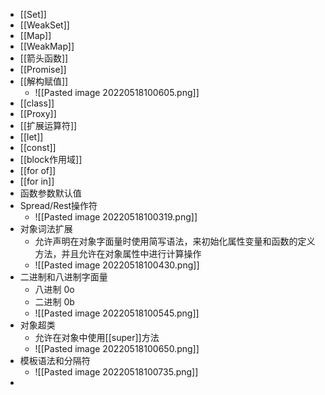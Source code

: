 - [[Set]]
- [[WeakSet]]
- [[Map]]
- [[WeakMap]]
- [[箭头函数]]
- [[Promise]]
- [[解构赋值]]
	- ![[Pasted image 20220518100605.png]]
- [[class]]
- [[Proxy]]
- [[扩展运算符]]
- [[let]]
- [[const]]
- [[block作用域]]
- [[for of]]
- [[for in]]
- 函数参数默认值
- Spread/Rest操作符
	- ![[Pasted image 20220518100319.png]]
- 对象词法扩展
	- 允许声明在对象字面量时使用简写语法，来初始化属性变量和函数的定义方法，并且允许在对象属性中进行计算操作
	- ![[Pasted image 20220518100430.png]]
- 二进制和八进制字面量
	- 八进制 0o
	- 二进制 0b
	- ![[Pasted image 20220518100545.png]]
- 对象超类
	- 允许在对象中使用[[super]]方法
	- ![[Pasted image 20220518100650.png]]
- 模板语法和分隔符
	- ![[Pasted image 20220518100735.png]]
- 